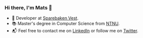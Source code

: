 ### Hi there, I'm Mats 👋

- 💼 Developer at [Sparebaken Vest](https://www.spv.no/english).
- 📚 Master's degree in Computer Science from [NTNU](https://www.ntnu.edu/).
- 📬 Feel free to contact me on [LinkedIn](https://www.linkedin.com/in/mtyldum/) or follow me on [Twitter](https://twitter.com/maattss).

